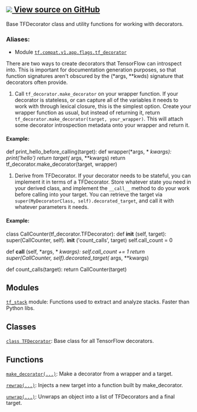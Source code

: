 [ ![](https://tensorflow.google.cn/images/GitHub-Mark-32px.png) View source on
GitHub
](https://github.com/tensorflow/tensorflow/blob/r2.0/tensorflow/python/util/tf_decorator.py)  
---  
  
Base TFDecorator class and utility functions for working with decorators.

### Aliases:

  * Module [`tf.compat.v1.app.flags.tf_decorator`](/api_docs/python/tf/compat/v1/flags/tf_decorator)

There are two ways to create decorators that TensorFlow can introspect into.
This is important for documentation generation purposes, so that function
signatures aren't obscured by the (*args, **kwds) signature that decorators
often provide.

  1. Call `tf_decorator.make_decorator` on your wrapper function. If your decorator is stateless, or can capture all of the variables it needs to work with through lexical closure, this is the simplest option. Create your wrapper function as usual, but instead of returning it, return `tf_decorator.make_decorator(target, your_wrapper)`. This will attach some decorator introspection metadata onto your wrapper and return it.

#### Example:

def print_hello_before_calling(target): def wrapper(*args, * _kwargs):
print('hello') return target(_ args, **kwargs) return
tf_decorator.make_decorator(target, wrapper)

  1. Derive from TFDecorator. If your decorator needs to be stateful, you can implement it in terms of a TFDecorator. Store whatever state you need in your derived class, and implement the `__call__` method to do your work before calling into your target. You can retrieve the target via `super(MyDecoratorClass, self).decorated_target`, and call it with whatever parameters it needs.

#### Example:

class CallCounter(tf_decorator.TFDecorator): def **init** (self, target):
super(CallCounter, self). **init** ('count_calls', target) self.call_count = 0

def **call** (self, *args, * _kwargs): self.call_count += 1 return
super(CallCounter, self).decorated_target(_ args, **kwargs)

def count_calls(target): return CallCounter(target)

## Modules

[`tf_stack`](https://tensorflow.google.cn/api_docs/python/tf/compat/v1/flags/tf_decorator/tf_stack)
module: Functions used to extract and analyze stacks. Faster than Python libs.

## Classes

[`class
TFDecorator`](https://tensorflow.google.cn/api_docs/python/tf/compat/v1/flags/tf_decorator/TFDecorator):
Base class for all TensorFlow decorators.

## Functions

[`make_decorator(...)`](https://tensorflow.google.cn/api_docs/python/tf/compat/v1/flags/tf_decorator/make_decorator):
Make a decorator from a wrapper and a target.

[`rewrap(...)`](https://tensorflow.google.cn/api_docs/python/tf/compat/v1/flags/tf_decorator/rewrap):
Injects a new target into a function built by make_decorator.

[`unwrap(...)`](https://tensorflow.google.cn/api_docs/python/tf/compat/v1/flags/tf_decorator/unwrap):
Unwraps an object into a list of TFDecorators and a final target.

